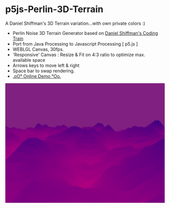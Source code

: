 # p5js-Perlin-3D-Terrain
A Daniel Shiffman's 3D Terrain variation...with own private colors :)

+ Perlin Noise 3D Terrain Generator based on [Daniel Shiffman's Coding Train](https://www.youtube.com/watch?v=IKB1hWWedMk)
+ Port from Java Processing to Javascript Processing [ p5.js ]
+ WEBLGL Canvas, 30fps.
+ 'Responsive' Canvas : Resize & Fit on 4:3 ratio to optimize max. available space
+ Arrows keys to move left & right
+ Space bar to swap rendering.
+ [.oO° Online Demo °Oo.](https://captainfurax.github.io/p5js-Perlin-3D-Terrain/)

![3DTerrain](https://github.com/CaptainFurax/p5js-Perlin-3D-Terrain/blob/main/rsc/CPT2204022353-1268x951.png)

